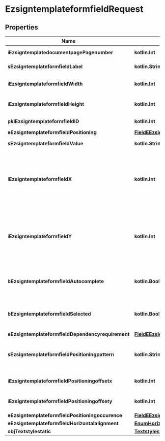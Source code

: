 
# EzsigntemplateformfieldRequest

## Properties
| Name | Type | Description | Notes |
| ------------ | ------------- | ------------- | ------------- |
| **iEzsigntemplatedocumentpagePagenumber** | **kotlin.Int** | The page number in the Ezsigntemplatedocument |  |
| **sEzsigntemplateformfieldLabel** | **kotlin.String** | The Label for the Ezsigntemplateformfield |  |
| **iEzsigntemplateformfieldWidth** | **kotlin.Int** | The Width of the Ezsigntemplateformfield in pixels calculated at 100 DPI |  |
| **iEzsigntemplateformfieldHeight** | **kotlin.Int** | The Height of the Ezsigntemplateformfield in pixels calculated at 100 DPI  |  |
| **pkiEzsigntemplateformfieldID** | **kotlin.Int** | The unique ID of the Ezsigntemplateformfield |  [optional] |
| **eEzsigntemplateformfieldPositioning** | [**FieldEEzsigntemplateformfieldPositioning**](FieldEEzsigntemplateformfieldPositioning.md) |  |  [optional] |
| **sEzsigntemplateformfieldValue** | **kotlin.String** | The value for the Ezsigntemplateformfield |  [optional] |
| **iEzsigntemplateformfieldX** | **kotlin.Int** | The X coordinate (Horizontal) where to put the Ezsigntemplateformfield on the Ezsigntemplatepage.  Coordinate is calculated at 100dpi (dot per inch). So for example, if you want to put the Ezsigntemplateformfield 2 inches from the left border of the page, you would use \&quot;200\&quot; for the X coordinate. |  [optional] |
| **iEzsigntemplateformfieldY** | **kotlin.Int** | The Y coordinate (Vertical) where to put the Ezsigntemplateformfield on the Ezsigntemplatepage.  Coordinate is calculated at 100dpi (dot per inch). So for example, if you want to put the Ezsigntemplateformfield 3 inches from the top border of the page, you would use \&quot;300\&quot; for the Y coordinate. |  [optional] |
| **bEzsigntemplateformfieldAutocomplete** | **kotlin.Boolean** | Whether the Ezsigntemplateformfield allows the use of the autocomplete of the browser.  This can only be set if eEzsigntemplateformfieldgroupType is **Text** |  [optional] |
| **bEzsigntemplateformfieldSelected** | **kotlin.Boolean** | Whether the Ezsigntemplateformfield is selected or not by default.  This can only be set if eEzsigntemplateformfieldgroupType is **Checkbox** or **Radio** |  [optional] |
| **eEzsigntemplateformfieldDependencyrequirement** | [**FieldEEzsigntemplateformfieldDependencyrequirement**](FieldEEzsigntemplateformfieldDependencyrequirement.md) |  |  [optional] |
| **sEzsigntemplateformfieldPositioningpattern** | **kotlin.String** | The string pattern to search for the positioning. **This is not a regexp**  This will be required if **eEzsigntemplateformfieldPositioning** is set to **PerCoordinates** |  [optional] |
| **iEzsigntemplateformfieldPositioningoffsetx** | **kotlin.Int** | The offset X  This will be required if **eEzsigntemplateformfieldPositioning** is set to **PerCoordinates** |  [optional] |
| **iEzsigntemplateformfieldPositioningoffsety** | **kotlin.Int** | The offset Y  This will be required if **eEzsigntemplateformfieldPositioning** is set to **PerCoordinates** |  [optional] |
| **eEzsigntemplateformfieldPositioningoccurence** | [**FieldEEzsigntemplateformfieldPositioningoccurence**](FieldEEzsigntemplateformfieldPositioningoccurence.md) |  |  [optional] |
| **eEzsigntemplateformfieldHorizontalalignment** | [**EnumHorizontalalignment**](EnumHorizontalalignment.md) |  |  [optional] |
| **objTextstylestatic** | [**TextstylestaticRequestCompound**](TextstylestaticRequestCompound.md) |  |  [optional] |



